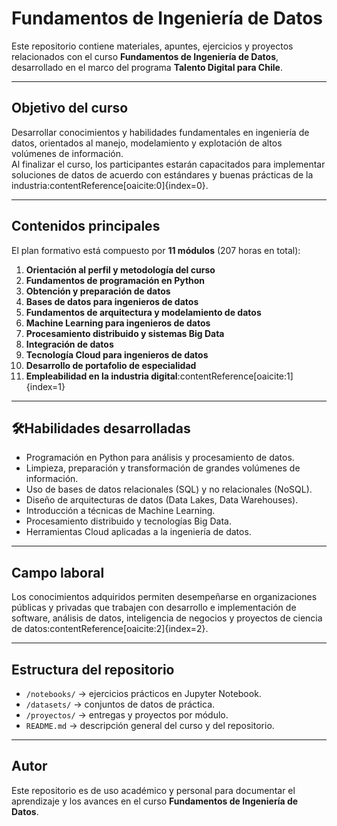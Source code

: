 # Fundamentos de Ingeniería de Datos

Este repositorio contiene materiales, apuntes, ejercicios y proyectos relacionados con el curso **Fundamentos de Ingeniería de Datos**, desarrollado en el marco del programa **Talento Digital para Chile**.

---

## Objetivo del curso
Desarrollar conocimientos y habilidades fundamentales en ingeniería de datos, orientados al manejo, modelamiento y explotación de altos volúmenes de información.  
Al finalizar el curso, los participantes estarán capacitados para implementar soluciones de datos de acuerdo con estándares y buenas prácticas de la industria:contentReference[oaicite:0]{index=0}.

---

## Contenidos principales
El plan formativo está compuesto por **11 módulos** (207 horas en total):

1. **Orientación al perfil y metodología del curso**  
2. **Fundamentos de programación en Python**  
3. **Obtención y preparación de datos**  
4. **Bases de datos para ingenieros de datos**  
5. **Fundamentos de arquitectura y modelamiento de datos**  
6. **Machine Learning para ingenieros de datos**  
7. **Procesamiento distribuido y sistemas Big Data**  
8. **Integración de datos**  
9. **Tecnología Cloud para ingenieros de datos**  
10. **Desarrollo de portafolio de especialidad**  
11. **Empleabilidad en la industria digital**:contentReference[oaicite:1]{index=1}

---

## 🛠Habilidades desarrolladas
- Programación en Python para análisis y procesamiento de datos.  
- Limpieza, preparación y transformación de grandes volúmenes de información.  
- Uso de bases de datos relacionales (SQL) y no relacionales (NoSQL).  
- Diseño de arquitecturas de datos (Data Lakes, Data Warehouses).  
- Introducción a técnicas de Machine Learning.  
- Procesamiento distribuido y tecnologías Big Data.  
- Herramientas Cloud aplicadas a la ingeniería de datos.  

---

## Campo laboral
Los conocimientos adquiridos permiten desempeñarse en organizaciones públicas y privadas que trabajen con desarrollo e implementación de software, análisis de datos, inteligencia de negocios y proyectos de ciencia de datos:contentReference[oaicite:2]{index=2}.

---

## Estructura del repositorio
- `/notebooks/` → ejercicios prácticos en Jupyter Notebook.  
- `/datasets/` → conjuntos de datos de práctica.  
- `/proyectos/` → entregas y proyectos por módulo.  
- `README.md` → descripción general del curso y del repositorio.  

---

##  Autor
Este repositorio es de uso académico y personal para documentar el aprendizaje y los avances en el curso **Fundamentos de Ingeniería de Datos**.  
